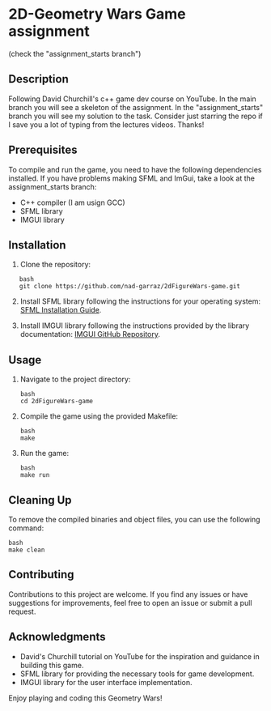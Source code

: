 # 2D-Geometry Wars Game assignment
(check the "assignment_starts branch")

## Description
Following David Churchill's c++ game dev course on YouTube. In the main branch you will see a skeleton of the assignment. In the "assignment_starts" branch you will see my solution to the task. Consider just starring the repo if I save you a lot of typing from the lectures videos. Thanks!

## Prerequisites
To compile and run the game, you need to have the following dependencies installed. If you have problems making SFML and ImGui, take a look at
the assignment_starts branch:

- C++ compiler (I am usign GCC)
- SFML library
- IMGUI library

## Installation

1. Clone the repository:
```
   bash
   git clone https://github.com/nad-garraz/2dFigureWars-game.git
```

2. Install SFML library following the instructions for your operating system: [SFML Installation Guide](https://www.sfml-dev.org/tutorials/2.5/start-linux.php).

3. Install IMGUI library following the instructions provided by the library documentation: [IMGUI GitHub Repository](https://github.com/ocornut/imgui).

## Usage

1. Navigate to the project directory:
   ```
   bash
   cd 2dFigureWars-game
   ```

2. Compile the game using the provided Makefile:
   ```
   bash
   make
   ```

3. Run the game:
   ```
   bash
   make run
   ```

## Cleaning Up

To remove the compiled binaries and object files, you can use the following command:
   ```
   bash
   make clean
   ```

## Contributing

Contributions to this project are welcome. If you find any issues or have suggestions for improvements, feel free to open an issue or submit a pull request.

## Acknowledgments

- David's Churchill tutorial on YouTube for the inspiration and guidance in building this game.
- SFML library for providing the necessary tools for game development.
- IMGUI library for the user interface implementation.

Enjoy playing and coding this Geometry Wars!
